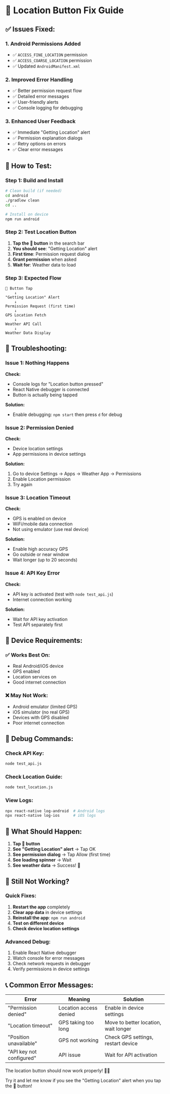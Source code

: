# 📍 Location Button Fix Guide

## ✅ Issues Fixed:

### 1. **Android Permissions Added**
- ✅ `ACCESS_FINE_LOCATION` permission
- ✅ `ACCESS_COARSE_LOCATION` permission
- ✅ Updated `AndroidManifest.xml`

### 2. **Improved Error Handling**
- ✅ Better permission request flow
- ✅ Detailed error messages
- ✅ User-friendly alerts
- ✅ Console logging for debugging

### 3. **Enhanced User Feedback**
- ✅ Immediate "Getting Location" alert
- ✅ Permission explanation dialogs
- ✅ Retry options on errors
- ✅ Clear error messages

## 🧪 How to Test:

### Step 1: Build and Install
```bash
# Clean build (if needed)
cd android
./gradlew clean
cd ..

# Install on device
npm run android
```

### Step 2: Test Location Button
1. **Tap the 📍 button** in the search bar
2. **You should see**: "Getting Location" alert
3. **First time**: Permission request dialog
4. **Grant permission** when asked
5. **Wait for**: Weather data to load

### Step 3: Expected Flow
```
📍 Button Tap
    ↓
"Getting Location" Alert
    ↓
Permission Request (first time)
    ↓
GPS Location Fetch
    ↓
Weather API Call
    ↓
Weather Data Display
```

## 🔧 Troubleshooting:

### Issue 1: Nothing Happens
**Check:**
- Console logs for "Location button pressed"
- React Native debugger is connected
- Button is actually being tapped

**Solution:**
- Enable debugging: `npm start` then press `d` for debug

### Issue 2: Permission Denied
**Check:**
- Device location settings
- App permissions in device settings

**Solution:**
1. Go to device Settings → Apps → Weather App → Permissions
2. Enable Location permission
3. Try again

### Issue 3: Location Timeout
**Check:**
- GPS is enabled on device
- WiFi/mobile data connection
- Not using emulator (use real device)

**Solution:**
- Enable high accuracy GPS
- Go outside or near window
- Wait longer (up to 20 seconds)

### Issue 4: API Key Error
**Check:**
- API key is activated (test with `node test_api.js`)
- Internet connection working

**Solution:**
- Wait for API key activation
- Test API separately first

## 📱 Device Requirements:

### ✅ Works Best On:
- Real Android/iOS device
- GPS enabled
- Location services on
- Good internet connection

### ❌ May Not Work:
- Android emulator (limited GPS)
- iOS simulator (no real GPS)
- Devices with GPS disabled
- Poor internet connection

## 🐛 Debug Commands:

### Check API Key:
```bash
node test_api.js
```

### Check Location Guide:
```bash
node test_location.js
```

### View Logs:
```bash
npx react-native log-android  # Android logs
npx react-native log-ios      # iOS logs
```

## 🎯 What Should Happen:

1. **Tap 📍 button**
2. **See "Getting Location" alert** → Tap OK
3. **See permission dialog** → Tap Allow (first time)
4. **See loading spinner** → Wait
5. **See weather data** → Success! 🎉

## 🚨 Still Not Working?

### Quick Fixes:
1. **Restart the app** completely
2. **Clear app data** in device settings
3. **Reinstall the app**: `npm run android`
4. **Test on different device**
5. **Check device location settings**

### Advanced Debug:
1. Enable React Native debugger
2. Watch console for error messages
3. Check network requests in debugger
4. Verify permissions in device settings

## 📞 Common Error Messages:

| Error | Meaning | Solution |
|-------|---------|----------|
| "Permission denied" | Location access denied | Enable in device settings |
| "Location timeout" | GPS taking too long | Move to better location, wait longer |
| "Position unavailable" | GPS not working | Check GPS settings, restart device |
| "API key not configured" | API issue | Wait for API activation |

The location button should now work properly! 📍✅

Try it and let me know if you see the "Getting Location" alert when you tap the 📍 button!